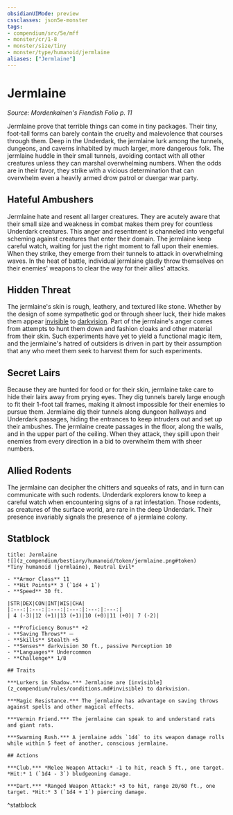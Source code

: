 ```yaml
---
obsidianUIMode: preview
cssclasses: json5e-monster
tags:
- compendium/src/5e/mff
- monster/cr/1-8
- monster/size/tiny
- monster/type/humanoid/jermlaine
aliases: ["Jermlaine"]
---
```

# Jermlaine
*Source: Mordenkainen's Fiendish Folio p. 11*  

Jermlaine prove that terrible things can come in tiny packages. Their tiny, foot-tall forms can barely contain the cruelty and malevolence that courses through them. Deep in the Underdark, the jermlaine lurk among the tunnels, dungeons, and caverns inhabited by much larger, more dangerous folk. The jermlaine huddle in their small tunnels, avoiding contact with all other creatures unless they can marshal overwhelming numbers. When the odds are in their favor, they strike with a vicious determination that can overwhelm even a heavily armed drow patrol or duergar war party.

## Hateful Ambushers

Jermlaine hate and resent all larger creatures. They are acutely aware that their small size and weakness in combat makes them prey for countless Underdark creatures. This anger and resentment is channeled into vengeful scheming against creatures that enter their domain. The jermlaine keep careful watch, waiting for just the right moment to fall upon their enemies. When they strike, they emerge from their tunnels to attack in overwhelming waves. In the heat of battle, individual jermlaine gladly throw themselves on their enemies' weapons to clear the way for their allies' attacks.

## Hidden Threat

The jermlaine's skin is rough, leathery, and textured like stone. Whether by the design of some sympathetic god or through sheer luck, their hide makes them appear [invisible](z_compendium/rules/conditions.md#invisible) to [darkvision](z_compendium/rules/senses.md#darkvision). Part of the jermlaine's anger comes from attempts to hunt them down and fashion cloaks and other material from their skin. Such experiments have yet to yield a functional magic item, and the jermlaine's hatred of outsiders is driven in part by their assumption that any who meet them seek to harvest them for such experiments.

## Secret Lairs

Because they are hunted for food or for their skin, jermlaine take care to hide their lairs away from prying eyes. They dig tunnels barely large enough to fit their 1-foot tall frames, making it almost impossible for their enemies to pursue them. Jermlaine dig their tunnels along dungeon hallways and Underdark passages, hiding the entrances to keep intruders out and set up their ambushes. The jermlaine create passages in the floor, along the walls, and in the upper part of the ceiling. When they attack, they spill upon their enemies from every direction in a bid to overwhelm them with sheer numbers.

## Allied Rodents

The jermlaine can decipher the chitters and squeaks of rats, and in turn can communicate with such rodents. Underdark explorers know to keep a careful watch when encountering signs of a rat infestation. Those rodents, as creatures of the surface world, are rare in the deep Underdark. Their presence invariably signals the presence of a jermlaine colony.

## Statblock

```ad-statblock
title: Jermlaine
![](z_compendium/bestiary/humanoid/token/jermlaine.png#token)
*Tiny humanoid (jermlaine), Neutral Evil*

- **Armor Class** 11 
- **Hit Points** 3 (`1d4 + 1`)
- **Speed** 30 ft.

|STR|DEX|CON|INT|WIS|CHA|
|:---:|:---:|:---:|:---:|:---:|:---:|
| 4 (-3)|12 (+1)|13 (+1)|10 (+0)|11 (+0)| 7 (-2)|

- **Proficiency Bonus** +2
- **Saving Throws** ⏤
- **Skills** Stealth +5
- **Senses** darkvision 30 ft., passive Perception 10
- **Languages** Undercommon
- **Challenge** 1/8

## Traits

***Lurkers in Shadow.*** Jermlaine are [invisible](z_compendium/rules/conditions.md#invisible) to darkvision.

***Magic Resistance.*** The jermlaine has advantage on saving throws against spells and other magical effects.

***Vermin Friend.*** The jermlaine can speak to and understand rats and giant rats.

***Swarming Rush.*** A jermlaine adds `1d4` to its weapon damage rolls while within 5 feet of another, conscious jermlaine.

## Actions

***Club.*** *Melee Weapon Attack:* -1 to hit, reach 5 ft., one target. *Hit:* 1 (`1d4 - 3`) bludgeoning damage.

***Dart.*** *Ranged Weapon Attack:* +3 to hit, range 20/60 ft., one target. *Hit:* 3 (`1d4 + 1`) piercing damage.
```
^statblock